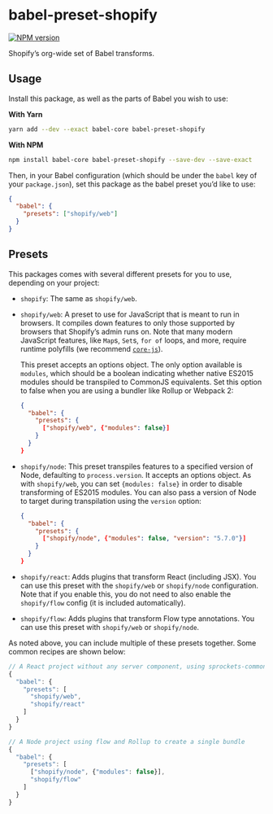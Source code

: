 # babel-preset-shopify

[![NPM version][npm-image]][npm-url]

Shopify’s org-wide set of Babel transforms.

## Usage

Install this package, as well as the parts of Babel you wish to use:

**With Yarn**

```bash
yarn add --dev --exact babel-core babel-preset-shopify
```

**With NPM**

```bash
npm install babel-core babel-preset-shopify --save-dev --save-exact
```

Then, in your Babel configuration (which should be under the `babel` key of your `package.json`), set this package as the babel preset you’d like to use:

```json
{
  "babel": {
    "presets": ["shopify/web"]
  }
}
```

## Presets

This packages comes with several different presets for you to use, depending on your project:

- `shopify`: The same as `shopify/web`.

- `shopify/web`: A preset to use for JavaScript that is meant to run in browsers. It compiles down features to only those supported by browsers that Shopify’s admin runs on. Note that many modern JavaScript features, like `Map`s, `Set`s, `for of` loops, and more, require runtime polyfills (we recommend [`core-js`](https://github.com/zloirock/core-js)).

  This preset accepts an options object. The only option available is `modules`, which should be a boolean indicating whether native ES2015 modules should be transpiled to CommonJS equivalents. Set this option to false when you are using a bundler like Rollup or Webpack 2:

  ```json
  {
    "babel": {
      "presets": {
        ["shopify/web", {"modules": false}]
      }
    }
  }
  ```

- `shopify/node`: This preset transpiles features to a specified version of Node, defaulting to `process.version`. It accepts an options object. As with `shopify/web`, you can set `{modules: false}` in order to disable transforming of ES2015 modules. You can also pass a version of Node to target during transpilation using the `version` option:

  ```json
  {
    "babel": {
      "presets": {
        ["shopify/node", {"modules": false, "version": "5.7.0"}]
      }
    }
  }
  ```

- `shopify/react`: Adds plugins that transform React (including JSX). You can use this preset with the `shopify/web` or `shopify/node` configuration. Note that if you enable this, you do not need to also enable the `shopify/flow` config (it is included automatically).

- `shopify/flow`: Adds plugins that transform Flow type annotations. You can use this preset with `shopify/web` or `shopify/node`.

As noted above, you can include multiple of these presets together. Some common recipes are shown below:

```js
// A React project without any server component, using sprockets-commoner for bundling
{
  "babel": {
    "presets": [
      "shopify/web",
      "shopify/react"
    ]
  }
}

// A Node project using flow and Rollup to create a single bundle
{
  "babel": {
    "presets": [
      ["shopify/node", {"modules": false}],
      "shopify/flow"
    ]
  }
}
```

[npm-url]: https://npmjs.org/package/babel-preset-shopify
[npm-image]: http://img.shields.io/npm/v/babel-preset-shopify.svg?style=flat-square
